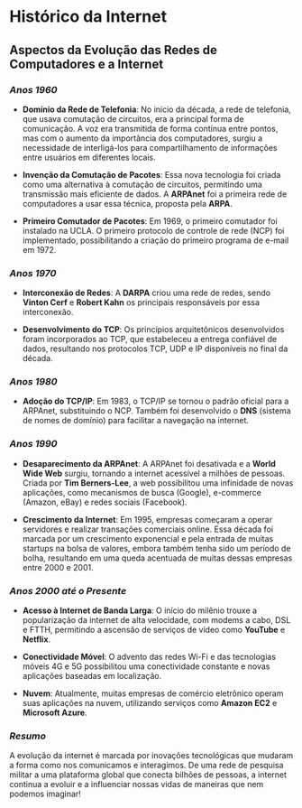 # **Histórico da Internet**

## Aspectos da Evolução das Redes de Computadores e a Internet

### *Anos 1960*
- **Domínio da Rede de Telefonia**: No início da década, a rede de telefonia, que usava comutação de circuitos, era a principal forma de comunicação. A voz era transmitida de forma contínua entre pontos, mas com o aumento da importância dos computadores, surgiu a necessidade de interligá-los para compartilhamento de informações entre usuários em diferentes locais.
  
- **Invenção da Comutação de Pacotes**: Essa nova tecnologia foi criada como uma alternativa à comutação de circuitos, permitindo uma transmissão mais eficiente de dados. A **ARPAnet** foi a primeira rede de computadores a usar essa técnica, proposta pela **ARPA**.

- **Primeiro Comutador de Pacotes**: Em 1969, o primeiro comutador foi instalado na UCLA. O primeiro protocolo de controle de rede (NCP) foi implementado, possibilitando a criação do primeiro programa de e-mail em 1972.

### *Anos 1970*
- **Interconexão de Redes**: A **DARPA** criou uma rede de redes, sendo **Vinton Cerf** e **Robert Kahn** os principais responsáveis por essa interconexão. 

- **Desenvolvimento do TCP**: Os princípios arquitetônicos desenvolvidos foram incorporados ao TCP, que estabeleceu a entrega confiável de dados, resultando nos protocolos TCP, UDP e IP disponíveis no final da década.

### *Anos 1980*
- **Adoção do TCP/IP**: Em 1983, o TCP/IP se tornou o padrão oficial para a ARPAnet, substituindo o NCP. Também foi desenvolvido o **DNS** (sistema de nomes de domínio) para facilitar a navegação na internet.

### *Anos 1990*
- **Desaparecimento da ARPAnet**: A ARPAnet foi desativada e a **World Wide Web** surgiu, tornando a internet acessível a milhões de pessoas. Criada por **Tim Berners-Lee**, a web possibilitou uma infinidade de novas aplicações, como mecanismos de busca (Google), e-commerce (Amazon, eBay) e redes sociais (Facebook).

- **Crescimento da Internet**: Em 1995, empresas começaram a operar servidores e realizar transações comerciais online. Essa década foi marcada por um crescimento exponencial e pela entrada de muitas startups na bolsa de valores, embora também tenha sido um período de bolha, resultando em uma queda acentuada de muitas dessas empresas entre 2000 e 2001.

### *Anos 2000 até o Presente*
- **Acesso à Internet de Banda Larga**: O início do milênio trouxe a popularização da internet de alta velocidade, com modems a cabo, DSL e FTTH, permitindo a ascensão de serviços de vídeo como **YouTube** e **Netflix**.

- **Conectividade Móvel**: O advento das redes Wi-Fi e das tecnologias móveis 4G e 5G possibilitou uma conectividade constante e novas aplicações baseadas em localização.

- **Nuvem**: Atualmente, muitas empresas de comércio eletrônico operam suas aplicações na nuvem, utilizando serviços como **Amazon EC2** e **Microsoft Azure**.

### *Resumo*
A evolução da internet é marcada por inovações tecnológicas que mudaram a forma como nos comunicamos e interagimos. De uma rede de pesquisa militar a uma plataforma global que conecta bilhões de pessoas, a internet continua a evoluir e a influenciar nossas vidas de maneiras que nem podemos imaginar!